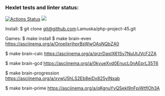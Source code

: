 ### Hexlet tests and linter status:
[![Actions Status](https://github.com/Lamuska/php-project-45/actions/workflows/hexlet-check.yml/badge.svg)](https://github.com/Lamuska/php-project-45/actions)
<a href="https://codeclimate.com/github/Lamuska/php-project-45/maintainability"><img src="https://api.codeclimate.com/v1/badges/bcf3e93b3101dfc7378e/maintainability" /></a>

Install:
$ git clone git@github.com:Lamuska/php-project-45.git

Games:
$ make install
$ make brain-even
https://asciinema.org/a/OroeiIxrjhprBsWwOAsNQbZA0

$ make brain-calc
https://asciinema.org/a/qrzrDastX61Sv7NuUtJVcF2ZA

$ make brain-gcd
https://asciinema.org/a/0kvueXvd0EnucL0nAEprL35T6

$ make brain-progression
https://asciinema.org/a/xvwU5hLS2Eb8eiDx825yINxab

$ make brain-prime
https://asciinema.org/a/qKgnuYvQSekI9nFpiWtflOh3A
